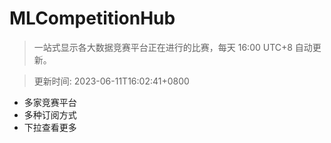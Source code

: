 # MLCompetitionHub

> 一站式显示各大数据竞赛平台正在进行的比赛，每天 16:00 UTC+8 自动更新。
  
> 更新时间: 2023-06-11T16:02:41+0800 

* 多家竞赛平台
* 多种订阅方式
* 下拉查看更多